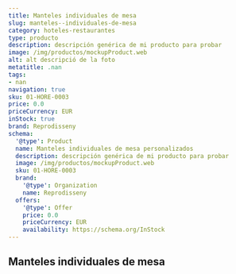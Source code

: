 ```yaml
---
title: Manteles individuales de mesa
slug: manteles--individuales-de-mesa
category: hoteles-restaurantes
type: producto
description: descripción genérica de mi producto para probar
image: /img/productos/mockupProduct.web
alt: alt descripció de la foto
metatitle: .nan
tags:
- nan
navigation: true
sku: 01-HORE-0003
price: 0.0
priceCurrency: EUR
inStock: true
brand: Reprodisseny
schema:
  '@type': Product
  name: Manteles individuales de mesa personalizados
  description: descripción genérica de mi producto para probar
  image: /img/productos/mockupProduct.web
  sku: 01-HORE-0003
  brand:
    '@type': Organization
    name: Reprodisseny
  offers:
    '@type': Offer
    price: 0.0
    priceCurrency: EUR
    availability: https://schema.org/InStock
---
```


## Manteles individuales de mesa

